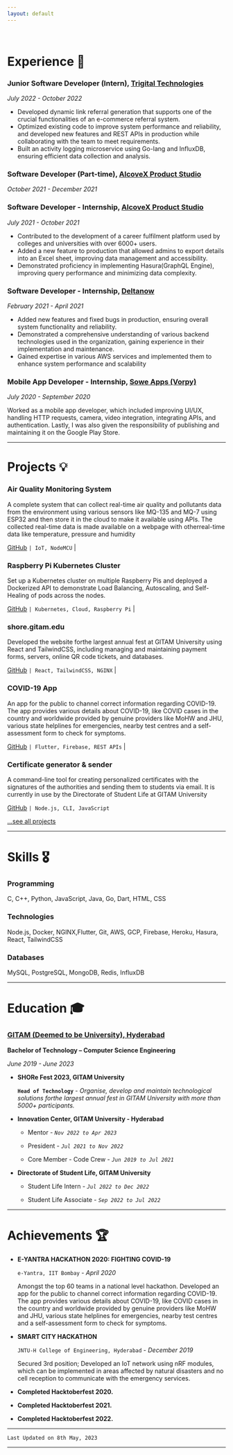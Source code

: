 ```yaml
---
layout: default
---
```


<br>

# Experience 💼


### **Junior Software Developer (Intern)**, [Trigital Technologies](https://www.trigital.in/)
<!-- ### [Trigital Technologies](https://www.trigital.in/) | Junior Software Developer (Intern) -->

*July 2022 - October 2022*

* Developed dynamic link referral generation that supports one of the crucial functionalities of an e-commerce referral system.
* Optimized existing code to improve system performance and reliability, and developed new features and REST APIs in production while collaborating with the team to meet requirements.
* Built an activity logging microservice using Go-lang and InfluxDB, ensuring efficient data collection and analysis.

### **Software Developer (Part-time)**, [AlcoveX Product Studio](https://alcovex.studio/)
<!-- ### [AlcoveX Product Studio](https://alcovex.studio/) | Software Developer - Part-time -->

*October 2021 - December 2021*

### **Software Developer - Internship**, [AlcoveX Product Studio](https://alcovex.studio/)
<!-- ### [AlcoveX Product Studio](https://alcovex.studio/) | Software Developer - Internship -->

*July 2021 - October 2021*

* Contributed to the development of a career fulfilment platform used by colleges and universities with over 6000+ users.
* Added a new feature to production that allowed admins to export details into an Excel sheet, improving data management and accessibility.
* Demonstrated proficiency in implementing Hasura(GraphQL Engine), improving query performance and minimizing data complexity.

### **Software Developer - Internship**, [Deltanow](https://deltanow.net/)
<!-- ### [Deltanow](https://deltanow.net/) | Software Developer - Internship -->
*February 2021 - April 2021*

* Added new features and fixed bugs in production, ensuring overall system functionality and reliability.
* Demonstrated a comprehensive understanding of various backend technologies used in the organization, gaining experience in their implementation and maintenance.
* Gained expertise in various AWS services and implemented them to enhance system performance and scalability

### **Mobile App Developer - Internship**, [Sowe Apps (Vorpy)](http://www.vorpy.me/)
<!-- ### [Sowe Apps (Vorpy)](http://www.vorpy.me/) | Mobile App Developer - Internship  -->

*July 2020 - September 2020*

Worked as a mobile app developer, which included improving UI/UX, handling HTTP requests, camera, video integration, integrating APIs, and authentication. Lastly, I was also given the responsibility of publishing and maintaining it on the Google Play Store.

---
# Projects 💡

### Air Quality Monitoring System 
A complete system that can collect real-time air quality and pollutants data from the environment using various sensors like MQ-135 and MQ-7 using ESP32 and then store it in the cloud to make it available using APIs. The collected real-time data is made available on a webpage with otherreal-time data like temperature, pressure and humidity

[GitHub]() `| IoT, NodeMCU` |

### Raspberry Pi Kubernetes Cluster
Set up a Kubernetes cluster on multiple Raspberry Pis and deployed a
Dockerized API to demonstrate Load Balancing, Autoscaling, and
Self-Healing of pods across the nodes.

[GitHub]() `| Kubernetes, Cloud, Raspberry Pi` |

### shore.gitam.edu
Developed the website forthe largest annual fest at GITAM University using
React and TailwindCSS, including managing and maintaining payment forms,
servers, online QR code tickets, and databases.

[GitHub]() `| React, TailwindCSS, NGINX` |

### COVID-19 App
An app for the public to channel correct information regarding COVID-19. The app provides various details
about COVID-19, like COVID cases in the country and worldwide provided by genuine providers like MoHW
and JHU, various state helplines for emergencies, nearby test centres and a self-assessment form to check
for symptoms.

[GitHub]() `| Flutter, Firebase, REST APIs` |

### Certificate generator & sender
A command-line tool for creating personalized certificates with the signatures of the authorities and sending
them to students via email. It is currently in use by the Directorate of Student Life at GITAM University

[GitHub]() `| Node.js, CLI, JavaScript`

[...see all projects](./projects)

---
# Skills 🎖️

### Programming
C, C++, Python, JavaScript, Java, Go, Dart, HTML, CSS

### Technologies
Node.js, Docker, NGINX,Flutter, Git, AWS, GCP, Firebase, Heroku, Hasura, React, TailwindCSS

### Databases
MySQL, PostgreSQL, MongoDB, Redis, InfluxDB

---
# Education 🎓

### [GITAM (Deemed to be University), Hyderabad](https://gitam.edu/)

**Bachelor of Technology – Computer Science Engineering**

*June 2019 - June 2023*

* **SHORe Fest 2023, GITAM University**

    **`Head of Technology`** - *Organise, develop and maintain technological solutions forthe largest annual fest in GITAM University with more than 5000+ participants.*
* **Innovation Center, GITAM University - Hyderabad**

  * Mentor - *`Nov 2022 to Apr 2023`*

  * President - *`Jul 2021 to Nov 2022`*
    
  * Core Member - Code Crew - *`Jun 2019 to Jul 2021`*

* **Directorate of Student Life, GITAM University**

  * Student Life Intern - *`Jul 2022 to Dec 2022`*

  * Student Life Associate - *`Sep 2022 to Jul 2022`*

---
# Achievements 🏆

* **E-YANTRA HACKATHON 2020: FIGHTING COVID-19**

  `e-Yantra, IIT Bombay` - *April 2020*

  Amongst the top 60 teams in a national level hackathon. Developed an app for the public to channel correct information regarding COVID-19. The app provides various details about COVID-19, like COVID cases in the country and worldwide provided by genuine providers like MoHW and JHU, various state helplines for emergencies, nearby test centres and a self-assessment form to check for symptoms.


* **SMART CITY HACKATHON**

  `JNTU-H College of Engineering, Hyderabad` - *December 2019*

  Secured 3rd position; Developed an IoT network using nRF modules, which can be implemented in areas affected by natural disasters and no cell reception to communicate with the emergency services.

* **Completed Hacktoberfest 2020.**
* **Completed Hacktoberfest 2021.**
* **Completed Hacktoberfest 2022.**

---

`Last Updated on 8th May, 2023`

---

